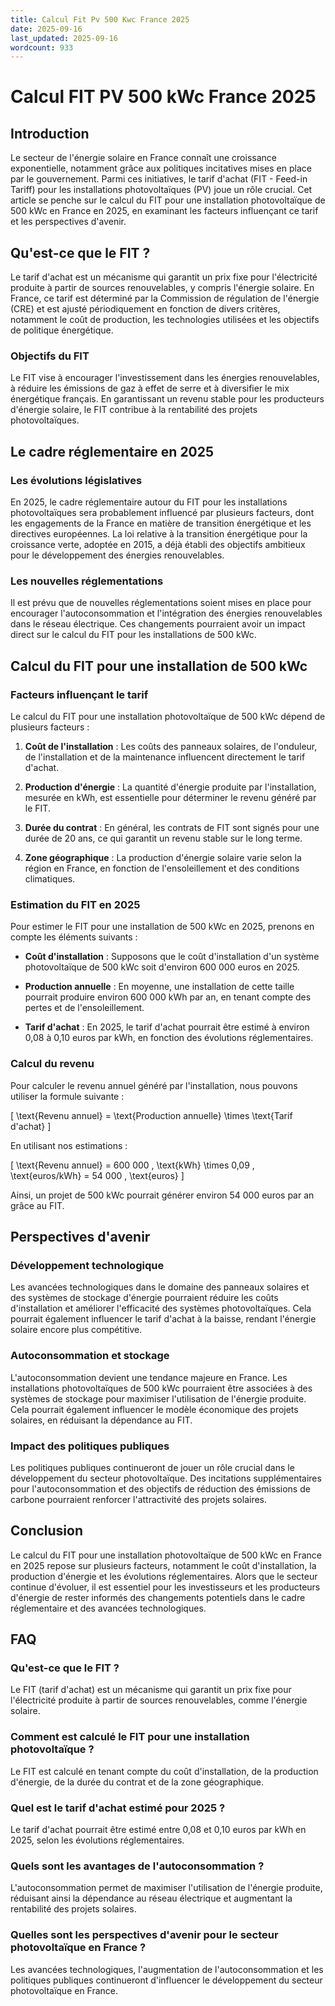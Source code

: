 ```yaml
---
title: Calcul Fit Pv 500 Kwc France 2025
date: 2025-09-16
last_updated: 2025-09-16
wordcount: 933
---
```


# Calcul FIT PV 500 kWc France 2025

## Introduction

Le secteur de l'énergie solaire en France connaît une croissance exponentielle, notamment grâce aux politiques incitatives mises en place par le gouvernement. Parmi ces initiatives, le tarif d'achat (FIT - Feed-in Tariff) pour les installations photovoltaïques (PV) joue un rôle crucial. Cet article se penche sur le calcul du FIT pour une installation photovoltaïque de 500 kWc en France en 2025, en examinant les facteurs influençant ce tarif et les perspectives d'avenir.

## Qu'est-ce que le FIT ?

Le tarif d'achat est un mécanisme qui garantit un prix fixe pour l'électricité produite à partir de sources renouvelables, y compris l'énergie solaire. En France, ce tarif est déterminé par la Commission de régulation de l'énergie (CRE) et est ajusté périodiquement en fonction de divers critères, notamment le coût de production, les technologies utilisées et les objectifs de politique énergétique.

### Objectifs du FIT

Le FIT vise à encourager l'investissement dans les énergies renouvelables, à réduire les émissions de gaz à effet de serre et à diversifier le mix énergétique français. En garantissant un revenu stable pour les producteurs d'énergie solaire, le FIT contribue à la rentabilité des projets photovoltaïques.

## Le cadre réglementaire en 2025

### Les évolutions législatives

En 2025, le cadre réglementaire autour du FIT pour les installations photovoltaïques sera probablement influencé par plusieurs facteurs, dont les engagements de la France en matière de transition énergétique et les directives européennes. La loi relative à la transition énergétique pour la croissance verte, adoptée en 2015, a déjà établi des objectifs ambitieux pour le développement des énergies renouvelables.

### Les nouvelles réglementations

Il est prévu que de nouvelles réglementations soient mises en place pour encourager l'autoconsommation et l'intégration des énergies renouvelables dans le réseau électrique. Ces changements pourraient avoir un impact direct sur le calcul du FIT pour les installations de 500 kWc.

## Calcul du FIT pour une installation de 500 kWc

### Facteurs influençant le tarif

Le calcul du FIT pour une installation photovoltaïque de 500 kWc dépend de plusieurs facteurs :

1. **Coût de l'installation** : Les coûts des panneaux solaires, de l'onduleur, de l'installation et de la maintenance influencent directement le tarif d'achat.
   
2. **Production d'énergie** : La quantité d'énergie produite par l'installation, mesurée en kWh, est essentielle pour déterminer le revenu généré par le FIT.

3. **Durée du contrat** : En général, les contrats de FIT sont signés pour une durée de 20 ans, ce qui garantit un revenu stable sur le long terme.

4. **Zone géographique** : La production d'énergie solaire varie selon la région en France, en fonction de l'ensoleillement et des conditions climatiques.

### Estimation du FIT en 2025

Pour estimer le FIT pour une installation de 500 kWc en 2025, prenons en compte les éléments suivants :

- **Coût d'installation** : Supposons que le coût d'installation d'un système photovoltaïque de 500 kWc soit d'environ 600 000 euros en 2025.
  
- **Production annuelle** : En moyenne, une installation de cette taille pourrait produire environ 600 000 kWh par an, en tenant compte des pertes et de l'ensoleillement.

- **Tarif d'achat** : En 2025, le tarif d'achat pourrait être estimé à environ 0,08 à 0,10 euros par kWh, en fonction des évolutions réglementaires.

### Calcul du revenu

Pour calculer le revenu annuel généré par l'installation, nous pouvons utiliser la formule suivante :

\[
\text{Revenu annuel} = \text{Production annuelle} \times \text{Tarif d'achat}
\]

En utilisant nos estimations :

\[
\text{Revenu annuel} = 600 000 \, \text{kWh} \times 0,09 \, \text{euros/kWh} = 54 000 \, \text{euros}
\]

Ainsi, un projet de 500 kWc pourrait générer environ 54 000 euros par an grâce au FIT.

## Perspectives d'avenir

### Développement technologique

Les avancées technologiques dans le domaine des panneaux solaires et des systèmes de stockage d'énergie pourraient réduire les coûts d'installation et améliorer l'efficacité des systèmes photovoltaïques. Cela pourrait également influencer le tarif d'achat à la baisse, rendant l'énergie solaire encore plus compétitive.

### Autoconsommation et stockage

L'autoconsommation devient une tendance majeure en France. Les installations photovoltaïques de 500 kWc pourraient être associées à des systèmes de stockage pour maximiser l'utilisation de l'énergie produite. Cela pourrait également influencer le modèle économique des projets solaires, en réduisant la dépendance au FIT.

### Impact des politiques publiques

Les politiques publiques continueront de jouer un rôle crucial dans le développement du secteur photovoltaïque. Des incitations supplémentaires pour l'autoconsommation et des objectifs de réduction des émissions de carbone pourraient renforcer l'attractivité des projets solaires.

## Conclusion

Le calcul du FIT pour une installation photovoltaïque de 500 kWc en France en 2025 repose sur plusieurs facteurs, notamment le coût d'installation, la production d'énergie et les évolutions réglementaires. Alors que le secteur continue d'évoluer, il est essentiel pour les investisseurs et les producteurs d'énergie de rester informés des changements potentiels dans le cadre réglementaire et des avancées technologiques.

## FAQ

### Qu'est-ce que le FIT ?

Le FIT (tarif d'achat) est un mécanisme qui garantit un prix fixe pour l'électricité produite à partir de sources renouvelables, comme l'énergie solaire.

### Comment est calculé le FIT pour une installation photovoltaïque ?

Le FIT est calculé en tenant compte du coût d'installation, de la production d'énergie, de la durée du contrat et de la zone géographique.

### Quel est le tarif d'achat estimé pour 2025 ?

Le tarif d'achat pourrait être estimé entre 0,08 et 0,10 euros par kWh en 2025, selon les évolutions réglementaires.

### Quels sont les avantages de l'autoconsommation ?

L'autoconsommation permet de maximiser l'utilisation de l'énergie produite, réduisant ainsi la dépendance au réseau électrique et augmentant la rentabilité des projets solaires.

### Quelles sont les perspectives d'avenir pour le secteur photovoltaïque en France ?

Les avancées technologiques, l'augmentation de l'autoconsommation et les politiques publiques continueront d'influencer le développement du secteur photovoltaïque en France.
